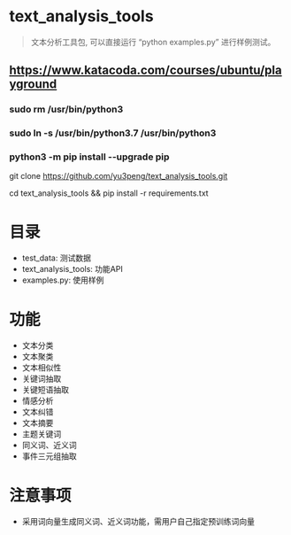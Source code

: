 # text_analysis_tools
> 文本分析工具包, 可以直接运行 “python examples.py” 进行样例测试。

## https://www.katacoda.com/courses/ubuntu/playground
### sudo rm /usr/bin/python3
### sudo ln -s /usr/bin/python3.7 /usr/bin/python3
### python3 -m pip install --upgrade pip

git clone https://github.com/yu3peng/text_analysis_tools.git

cd text_analysis_tools && pip install -r requirements.txt

# 目录
- test_data: 测试数据
- text_analysis_tools: 功能API
- examples.py: 使用样例


# 功能
- 文本分类
- 文本聚类
- 文本相似性
- 关键词抽取
- 关键短语抽取
- 情感分析
- 文本纠错
- 文本摘要
- 主题关键词
- 同义词、近义词
- 事件三元组抽取

# 注意事项
- 采用词向量生成同义词、近义词功能，需用户自己指定预训练词向量
